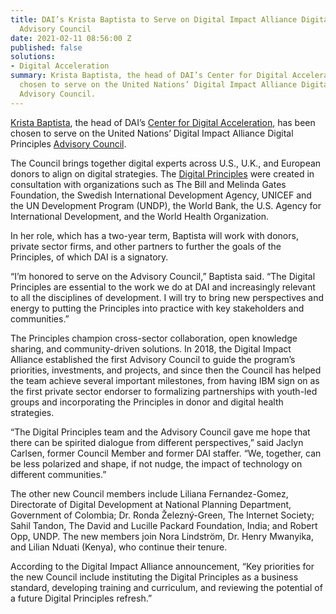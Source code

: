 ```yaml
---
title: DAI’s Krista Baptista to Serve on Digital Impact Alliance Digital Principles
  Advisory Council
date: 2021-02-11 08:56:00 Z
published: false
solutions:
- Digital Acceleration
summary: Krista Baptista, the head of DAI’s Center for Digital Acceleration, has been
  chosen to serve on the United Nations’ Digital Impact Alliance Digital Principles
  Advisory Council.
---
```


[Krista Baptista](https://www.dai.com/who-we-are/our-team/krista-baptista), the head of DAI’s [Center for Digital Acceleration](https://www.dai.com/our-work/solutions/digital-acceleration), has been chosen to serve on the United Nations’ Digital Impact Alliance Digital Principles [Advisory Council](https://digitalprinciples.org/introducing-the-digital-principles-advisory-council-for-2021-2023/).

The Council brings together digital experts across U.S., U.K., and European donors to align on digital strategies. The [Digital Principles](https://digitalprinciples.org/principles/) were created in consultation with organizations such as The Bill and Melinda Gates Foundation, the Swedish International Development Agency, UNICEF and the UN Development Program (UNDP), the World Bank, the U.S. Agency for International Development, and the World Health Organization.

In her role, which has a two-year term, Baptista will work with donors, private sector firms, and other partners to further the goals of the Principles, of which DAI is a signatory.

“I’m honored to serve on the Advisory Council,” Baptista said. “The Digital Principles are essential to the work we do at DAI and increasingly relevant to all the disciplines of development. I will try to bring new perspectives and energy to putting the Principles into practice with key stakeholders and communities.”

The Principles champion cross-sector collaboration, open knowledge sharing, and community-driven solutions. In 2018, the Digital Impact Alliance established the first Advisory Council to guide the program’s priorities, investments, and projects, and since then the Council has helped the team achieve several important milestones, from having IBM sign on as the first private sector endorser to formalizing partnerships with youth-led groups and incorporating the  Principles in donor and digital health strategies.

“The Digital Principles team and the Advisory Council gave me hope that there can be spirited dialogue from different perspectives,” said Jaclyn Carlsen, former Council Member and former DAI staffer. “We, together, can be less polarized and shape, if not nudge, the impact of technology on different communities.” 

The other new Council members include Liliana Fernandez-Gomez, Directorate of Digital Development at National Planning Department, Government of Colombia; Dr. Ronda Železný-Green, The Internet Society; Sahil Tandon, The David and Lucille Packard Foundation, India; and Robert Opp, UNDP. The new members join Nora Lindström, Dr. Henry Mwanyika, and Lilian Nduati (Kenya), who continue their tenure. 

According to the Digital Impact Alliance announcement, “Key priorities for the new Council include instituting the Digital Principles as a business standard, developing training and curriculum, and reviewing the potential of a future Digital Principles refresh.”